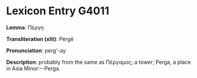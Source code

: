 # Lexicon Entry G4011

**Lemma**: Πέργη

**Transliteration (xlit)**: Pérgē

**Pronunciation**: perg'-ay

**Description**:
probably from the same as Πέργαμος; a tower; Perga, a place in Asia Minor:--Perga.
